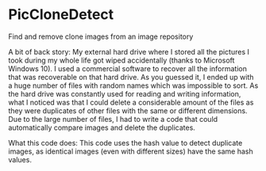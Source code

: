# PicCloneDetect
Find and remove clone images from an image repository

A bit of back story:
My external hard drive where I stored all the pictures I took during my whole life got wiped accidentally (thanks to Microsoft Windows 10).
I used a commercial software to recover all the information that was recoverable on that hard drive. As you guessed it, I ended up with a huge number of files with random names which was impossible to sort. As the hard drive was constantly used for reading and writing information, what I noticed was that I could delete a considerable amount of the files as they were duplicates of other files with the same or different dimensions.
Due to the large number of files, I had to write a code that could automatically compare images and delete the duplicates.

What this code does:
This code uses the hash value to detect duplicate images, as identical images (even with different sizes) have the same hash values.
